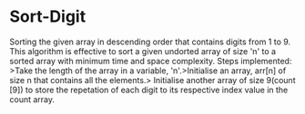 # Sort-Digit
Sorting the given array in descending order that contains digits from 1 to 9.
This algorithm is effective to sort a given undorted array of size 'n' to a sorted array with minimum time and space complexity.
Steps implemented: >Take the length of the array in a variable, 'n'.>Initialise an array, arr[n] of size n that contains all the elements.> Initialise another array of size 9(count [9]) to store the repetation of each digit to its respective index value in the count array.
